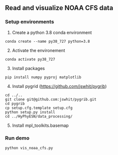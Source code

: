## Read and visualize NOAA CFS data

### Setup environments
1. Create a python 3.8 conda environment
```
conda create --name py38_727 python=3.8
```
2. Activate the environement
```
conda activate py38_727
```

3. Install packages
```
pip install numpy pyproj matplotlib
```

4. Install pygrid (https://github.com/jswhit/pygrib)
```
cd ../..
git clone git@github.com:jswhit/pygrib.git
cd pygrib
cp setup.cfg.template setup.cfg
python setup.py install
cd ../HyPhyESN/data_processing/
```

5. Install mpl_toolkits.basemap

### Run demo
```
python vis_noaa_cfs.py
```
